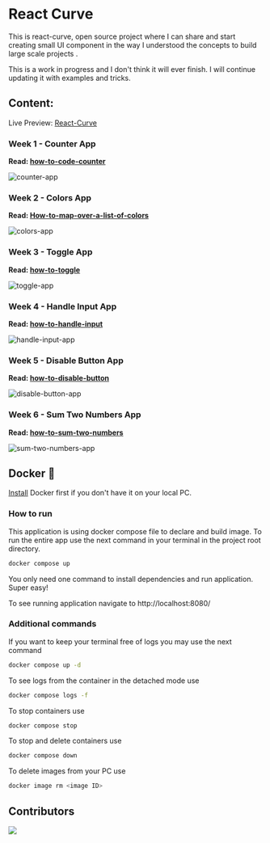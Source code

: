 # React Curve

This is react-curve, open source project where I can share and start creating small UI component in the way I understood the concepts to build large scale projects .

This is a work in progress and I don't think it will ever finish. I will continue updating it with examples and tricks.

## Content:

Live Preview: [React-Curve](https://this-react-curve.vercel.app/)

### Week 1 - Counter App

**Read: [how-to-code-counter](https://dev.to/this_mkhy/week-1-counter-app-2n1n)**

![counter-app](https://github.com/this-mkhy/react-curve/blob/master/src/assets/counter.gif?raw=true)

### Week 2 - Colors App

**Read: [How-to-map-over-a-list-of-colors](https://dev.to/this_mkhy/week-2-colors-app-4394)**

![colors-app](https://github.com/this-mkhy/react-curve/blob/master/src/assets/colors.gif?raw=true)

### Week 3 - Toggle App

**Read: [how-to-toggle](https://dev.to/this_mkhy/week-3-toggle-app-bo8)**

![toggle-app](https://github.com/this-mkhy/react-curve/blob/master/src/assets/toggle.gif?raw=true)

### Week 4 - Handle Input App

**Read: [how-to-handle-input](https://dev.to/this_mkhy/week-4-handle-input-app-2m7n)**

![handle-input-app](https://github.com/this-mkhy/react-curve/blob/master/src/assets/handleInput.gif?raw=true)

### Week 5 - Disable Button App

**Read: [how-to-disable-button](https://dev.to/this_mkhy/week-5-disable-button-app-2fi2)**

![disable-button-app](https://github.com/this-mkhy/react-curve/blob/master/src/assets/disableBtn.gif?raw=true)

### Week 6 - Sum Two Numbers App

**Read: [how-to-sum-two-numbers](https://dev.to/this_mkhy/week-6-sum-two-numbers-app-1800)**

![sum-two-numbers-app](https://i.imgur.com/rWOzyea.gif)

## Docker 🐳

[Install](https://docs.docker.com/compose/install/) Docker first if you don't have it on your local PC.

### How to run

This application is using docker compose file to declare and build image.
To run the entire app use the next command in your terminal in the project root directory.

```sh
docker compose up
```

You only need one command to install dependencies and run application. Super easy!

To see running application navigate to http://localhost:8080/

### Additional commands

If you want to keep your terminal free of logs you may use the next command

```sh
docker compose up -d
```

To see logs from the container in the detached mode use

```sh
docker compose logs -f
```

To stop containers use

```sh
docker compose stop
```

To stop and delete containers use

```sh
docker compose down
```

To delete images from your PC use

```sh
docker image rm <image ID>
```

## Contributors

<a align="center" href="https://github.com/this-mkhy/react-curve/graphs/contributors">
  <img src="https://contrib.rocks/image?repo=this-mkhy/react-curve&&max=817" />
</a>
